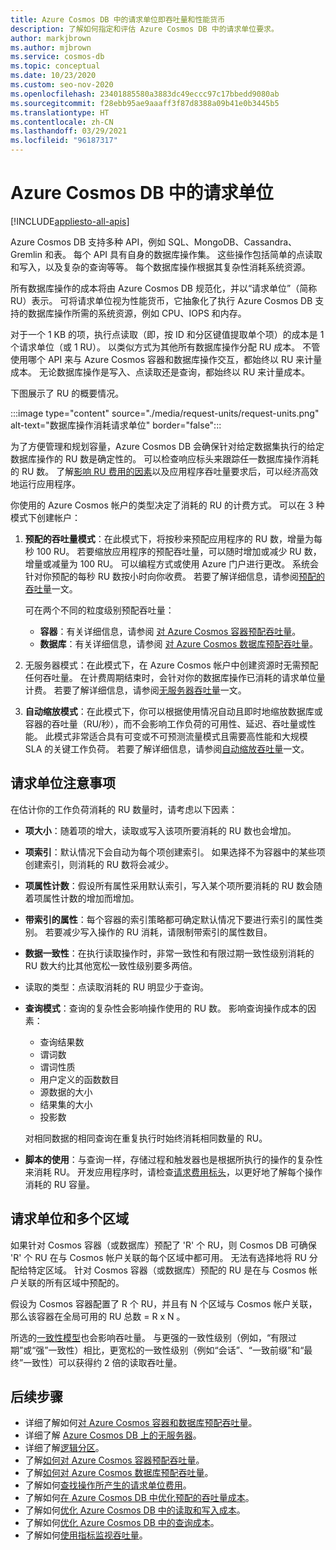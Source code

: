 ```yaml
---
title: Azure Cosmos DB 中的请求单位即吞吐量和性能货币
description: 了解如何指定和评估 Azure Cosmos DB 中的请求单位要求。
author: markjbrown
ms.author: mjbrown
ms.service: cosmos-db
ms.topic: conceptual
ms.date: 10/23/2020
ms.custom: seo-nov-2020
ms.openlocfilehash: 23401885580a3883dc49eccc97c17bbedd9080ab
ms.sourcegitcommit: f28ebb95ae9aaaff3f87d8388a09b41e0b3445b5
ms.translationtype: HT
ms.contentlocale: zh-CN
ms.lasthandoff: 03/29/2021
ms.locfileid: "96187317"
---
```

# <a name="request-units-in-azure-cosmos-db"></a>Azure Cosmos DB 中的请求单位
[!INCLUDE[appliesto-all-apis](includes/appliesto-all-apis.md)]

Azure Cosmos DB 支持多种 API，例如 SQL、MongoDB、Cassandra、Gremlin 和表。 每个 API 具有自身的数据库操作集。 这些操作包括简单的点读取和写入，以及复杂的查询等等。 每个数据库操作根据其复杂性消耗系统资源。

所有数据库操作的成本将由 Azure Cosmos DB 规范化，并以“请求单位”（简称 RU）表示。 可将请求单位视为性能货币，它抽象化了执行 Azure Cosmos DB 支持的数据库操作所需的系统资源，例如 CPU、IOPS 和内存。

对于一个 1 KB 的项，执行点读取（即，按 ID 和分区键值提取单个项）的成本是 1 个请求单位（或 1 RU）。 以类似方式为其他所有数据库操作分配 RU 成本。 不管使用哪个 API 来与 Azure Cosmos 容器和数据库操作交互，都始终以 RU 来计量成本。 无论数据库操作是写入、点读取还是查询，都始终以 RU 来计量成本。

下图展示了 RU 的概要情况。

:::image type="content" source="./media/request-units/request-units.png" alt-text="数据库操作消耗请求单位" border="false":::

为了方便管理和规划容量，Azure Cosmos DB 会确保针对给定数据集执行的给定数据库操作的 RU 数是确定性的。 可以检查响应标头来跟踪任一数据库操作消耗的 RU 数。 了解[影响 RU 费用的因素](request-units.md#request-unit-considerations)以及应用程序吞吐量要求后，可以经济高效地运行应用程序。

你使用的 Azure Cosmos 帐户的类型决定了消耗的 RU 的计费方式。 可以在 3 种模式下创建帐户：

1. **预配的吞吐量模式**：在此模式下，将按秒来预配应用程序的 RU 数，增量为每秒 100 RU。 若要缩放应用程序的预配吞吐量，可以随时增加或减少 RU 数，增量或减量为 100 RU。 可以编程方式或使用 Azure 门户进行更改。 系统会针对你预配的每秒 RU 数按小时向你收费。 若要了解详细信息，请参阅[预配的吞吐量](set-throughput.md)一文。

   可在两个不同的粒度级别预配吞吐量：

   * **容器**：有关详细信息，请参阅 [对 Azure Cosmos 容器预配吞吐量](how-to-provision-container-throughput.md)。
   * **数据库**：有关详细信息，请参阅 [对 Azure Cosmos 数据库预配吞吐量](how-to-provision-database-throughput.md)。

2. 无服务器模式：在此模式下，在 Azure Cosmos 帐户中创建资源时无需预配任何吞吐量。 在计费周期结束时，会针对你的数据库操作已消耗的请求单位量计费。 若要了解详细信息，请参阅[无服务器吞吐量](serverless.md)一文。 

3. **自动缩放模式**：在此模式下，你可以根据使用情况自动且即时地缩放数据库或容器的吞吐量（RU/秒），而不会影响工作负荷的可用性、延迟、吞吐量或性能。 此模式非常适合具有可变或不可预测流量模式且需要高性能和大规模 SLA 的关键工作负荷。 若要了解详细信息，请参阅[自动缩放吞吐量](provision-throughput-autoscale.md)一文。 

## <a name="request-unit-considerations"></a>请求单位注意事项

在估计你的工作负荷消耗的 RU 数量时，请考虑以下因素：

* **项大小**：随着项的增大，读取或写入该项所要消耗的 RU 数也会增加。

* **项索引**：默认情况下会自动为每个项创建索引。 如果选择不为容器中的某些项创建索引，则消耗的 RU 数将会减少。

* **项属性计数**：假设所有属性采用默认索引，写入某个项所要消耗的 RU 数会随着项属性计数的增加而增加。

* **带索引的属性**：每个容器的索引策略都可确定默认情况下要进行索引的属性类别。 若要减少写入操作的 RU 消耗，请限制带索引的属性数目。

* **数据一致性**：在执行读取操作时，非常一致性和有限过期一致性级别消耗的 RU 数大约比其他宽松一致性级别要多两倍。

* 读取的类型：点读取消耗的 RU 明显少于查询。

* **查询模式**：查询的复杂性会影响操作使用的 RU 数。 影响查询操作成本的因素： 
 
  * 查询结果数
  * 谓词数
  * 谓词性质
  * 用户定义的函数数目
  * 源数据的大小
  * 结果集的大小
  * 投影数

  对相同数据的相同查询在重复执行时始终消耗相同数量的 RU。

* **脚本的使用**：与查询一样，存储过程和触发器也是根据所执行的操作的复杂性来消耗 RU。 开发应用程序时，请检查[请求费用标头](./optimize-cost-reads-writes.md#measuring-the-ru-charge-of-a-request)，以更好地了解每个操作消耗的 RU 容量。

## <a name="request-units-and-multiple-regions"></a>请求单位和多个区域

如果针对 Cosmos 容器（或数据库）预配了 'R' 个 RU，则 Cosmos DB 可确保 'R' 个 RU 在与 Cosmos 帐户关联的每个区域中都可用。    无法有选择地将 RU 分配给特定区域。 针对 Cosmos 容器（或数据库）预配的 RU 是在与 Cosmos 帐户关联的所有区域中预配的。

假设为 Cosmos 容器配置了 R 个 RU，并且有 N 个区域与 Cosmos 帐户关联，那么该容器在全局可用的 RU 总数 = R x N 。

所选的[一致性模型](consistency-levels.md)也会影响吞吐量。 与更强的一致性级别（例如，“有限过期”或“强”一致性）相比，更宽松的一致性级别（例如“会话”、“一致前缀”和“最终”一致性）可以获得约 2 倍的读取吞吐量。

## <a name="next-steps"></a>后续步骤

- 详细了解如何[对 Azure Cosmos 容器和数据库预配吞吐量](set-throughput.md)。
- 详细了解 [Azure Cosmos DB 上的无服务器](serverless.md)。
- 详细了解[逻辑分区](./partitioning-overview.md)。
- 了解[如何对 Azure Cosmos 容器预配吞吐量](how-to-provision-container-throughput.md)。
- 了解[如何对 Azure Cosmos 数据库预配吞吐量](how-to-provision-database-throughput.md)。
- 了解如何[查找操作所产生的请求单位费用](find-request-unit-charge.md)。
- 了解如何[在 Azure Cosmos DB 中优化预配的吞吐量成本](optimize-cost-throughput.md)。
- 了解如何[优化 Azure Cosmos DB 中的读取和写入成本](optimize-cost-reads-writes.md)。
- 了解如何[优化 Azure Cosmos DB 中的查询成本](./optimize-cost-reads-writes.md)。
- 了解如何[使用指标监视吞吐量](use-metrics.md)。

